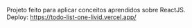 Projeto feito para aplicar conceitos aprendidos sobre ReactJS.
<br />
Deploy: https://todo-list-one-livid.vercel.app/
